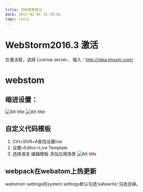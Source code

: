 ```yaml
---
title: IDE使用笔记
date: 2017-02-06 15:39:02
tags: tools
---
```

# WebStorm2016.3 激活
在激活框，选择 License server， 输入：http://idea.imsxm.com/
# webstom
## 缩进设置：
![Alt title](/images/tab1.png)
![Alt title](/images/tab2.png)

## 自定义代码模板
1. Ctrl+Shift+A查找设置live
2. 设置>Editor>Live Template
3. 选择语言 编辑模板 添加应用场景
![Alt title](/images/IDE1.png)

## webpack在webatom上热更新
webstrom settings的system settings默认勾选‘safewrite’,勾选去掉。